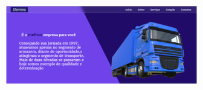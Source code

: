 
<a href="http://gustavomalimpensa.my-first-website/">
  <img src="./img/foto-site.png" alt="Logotipo mozilla que liga a página inicial do mozilla">
</a>

